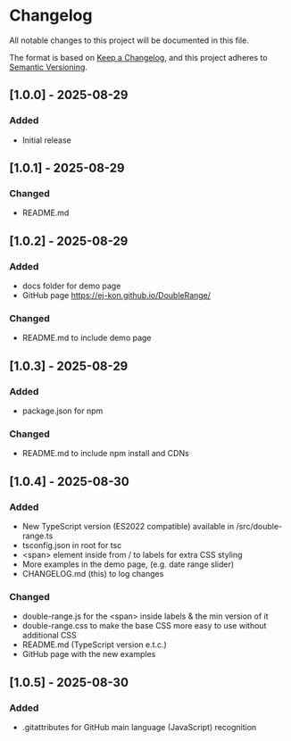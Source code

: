 # Changelog

All notable changes to this project will be documented in this file.

The format is based on [Keep a Changelog](https://keepachangelog.com/en/1.0.0/),
and this project adheres to [Semantic Versioning](https://semver.org/spec/v2.0.0.html).

## [1.0.0] - 2025-08-29
### Added
- Initial release

## [1.0.1] - 2025-08-29
### Changed
- README.md 

## [1.0.2] - 2025-08-29
### Added
- docs folder for demo page
- GitHub page https://ej-kon.github.io/DoubleRange/

### Changed
- README.md to include demo page

## [1.0.3] - 2025-08-29
### Added
- package.json for npm

### Changed
- README.md to include npm install and CDNs

## [1.0.4] - 2025-08-30
### Added
- New TypeScript version (ES2022 compatible) available in /src/double-range.ts
- tsconfig.json in root for tsc
- &lt;span> element inside from / to labels for extra CSS styling
- More examples in the demo page, (e.g. date range slider)
- CHANGELOG.md (this) to log changes

### Changed
- double-range.js for the &lt;span> inside labels & the min version of it 
- double-range.css to make the base CSS more easy to use without additional CSS
- README.md (TypeScript version e.t.c.) 
- GitHub page with the new examples 

## [1.0.5] - 2025-08-30
### Added
- .gitattributes for GitHub main language (JavaScript) recognition  
 
